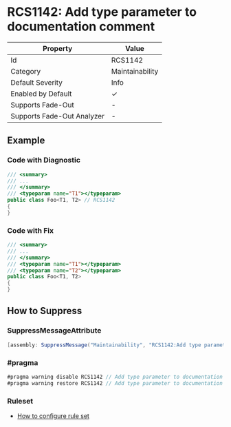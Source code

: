# RCS1142: Add type parameter to documentation comment

| Property                    | Value           |
| --------------------------- | --------------- |
| Id                          | RCS1142         |
| Category                    | Maintainability |
| Default Severity            | Info            |
| Enabled by Default          | &#x2713;        |
| Supports Fade\-Out          | \-              |
| Supports Fade\-Out Analyzer | \-              |

## Example

### Code with Diagnostic

```csharp
/// <summary>
/// ...
/// </summary>
/// <typeparam name="T1"></typeparam>
public class Foo<T1, T2> // RCS1142
{
}
```

### Code with Fix

```csharp
/// <summary>
/// ...
/// </summary>
/// <typeparam name="T1"></typeparam>
/// <typeparam name="T2"></typeparam>
public class Foo<T1, T2>
{
}
```

## How to Suppress

### SuppressMessageAttribute

```csharp
[assembly: SuppressMessage("Maintainability", "RCS1142:Add type parameter to documentation comment.", Justification = "<Pending>")]
```

### \#pragma

```csharp
#pragma warning disable RCS1142 // Add type parameter to documentation comment.
#pragma warning restore RCS1142 // Add type parameter to documentation comment.
```

### Ruleset

* [How to configure rule set](../HowToConfigureAnalyzers.md)
